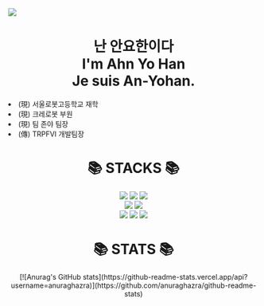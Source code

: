 <!DOCTYPE html>
<html lang="en">
<head>
    <meta charset="UTF-8">
    <meta http-equiv="X-UA-Compatible" content="IE=edge">
    <meta name="viewport" content="width=device-width, initial-scale=1.0">
</head>
  <body>
    <img align="center" src="https://capsule-render.vercel.app/api?type=waving&text=I'm%20AnYoHan&&color=timeGradient&&animation=twinkling&height=200&fontSize=60"/>
    <h1 align="center">난 안요한이다</br>I'm Ahn Yo Han</br>Je suis An-Yohan.</h1>
    <dt align="center">
    <dt>
        <li>(現) 서울로봇고등학교 재학</li>
        <li>(現) 크레로봇 부원</li>
        <li>(現) 팀 존야 팀장</li>
        <li>(傳) TRPFVI 개발팀장</li>
    </dt>
    <div align="center"><h1>📚 STACKS 📚 </h1></div>
    <div align="center">
        <img src="https://img.shields.io/badge/java-007396?style=for-the-badge&logo=java&logoColor=white">
        <img src="https://img.shields.io/badge/c++-00599C?style=for-the-badge&logo=c%2B%2B&logoColor=white">
        <img src="https://img.shields.io/badge/python-3776AB?style=for-the-badge&logo=python&logoColor=white">
        <br>
        <img src="https://img.shields.io/badge/html5-E34F26?style=for-the-badge&logo=html5&logoColor=white">
        <img src="https://img.shields.io/badge/javascript-F7DF1E?style=for-the-badge&logo=javascript&logoColor=black">
        <br>
        <img src="https://img.shields.io/badge/css-1572B6?style=for-the-badge&logo=css3&logoColor=white">
        <img src="https://img.shields.io/badge/git-F05032?style=for-the-badge&logo=git&logoColor=white">
        <img src="https://img.shields.io/badge/github-181717?style=for-the-badge&logo=github&logoColor=white">
        </div>
<div align=center><h1>📚 STATS 📚 </h1></div>
<div align=center>
[![Anurag's GitHub stats](https://github-readme-stats.vercel.app/api?username=anuraghazra)](https://github.com/anuraghazra/github-readme-stats)
    </div>
</body>
</html>
